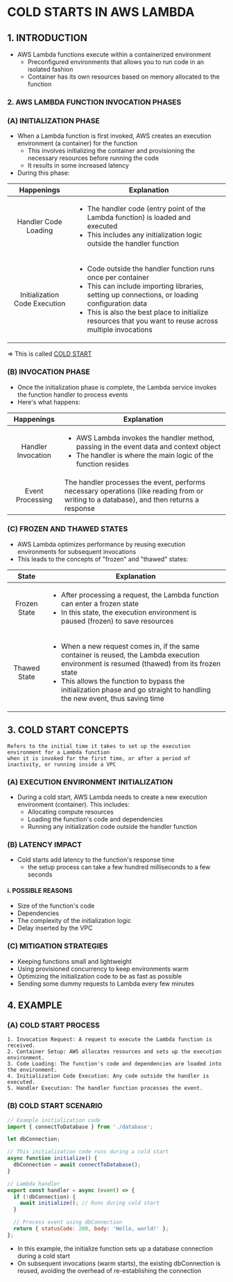 # COLD STARTS IN AWS LAMBDA

## 1. INTRODUCTION

- AWS Lambda functions execute within a containerized environment
  - Preconfigured environments that allows you to run code in an isolated fashion
  - Container has its own resources based on memory allocated to the function

### 2. AWS LAMBDA FUNCTION INVOCATION PHASES

### (A) INITIALIZATION PHASE

- When a Lambda function is first invoked, AWS creates an execution environment (a container) for the function
  - This involves initializing the container and provisioning the necessary resources before running the code
  - It results in some increased latency
  <!-- Amount of time delay -->
- During this phase:

| Happenings | Explanation |
| :--------: | --------- |
| Handler Code Loading | <ul><li>The handler code (entry point of the Lambda function) is loaded and executed</li> <li>This includes any initialization logic outside the handler function</li></ul> |
| Initialization Code Execution | <ul><li>Code outside the handler function runs once per container</li> <li>This can include importing libraries, setting up connections, or loading configuration data</li> <li>This is also the best place to initialize resources that you want to reuse across multiple invocations</li></ul> |

=> This is called <u>COLD START</u>

### (B) INVOCATION PHASE

- Once the initialization phase is complete, the Lambda service invokes the function handler to process events
- Here's what happens:

| Happenings | Explanation |
| :--------: | --------- |
| Handler Invocation | <ul><li>AWS Lambda invokes the handler method, passing in the event data and context object</li> <li>The handler is where the main logic of the function resides</li></ul> |
| Event Processing | The handler processes the event, performs necessary operations (like reading from or writing to a database), and then returns a response |

### (C) FROZEN AND THAWED STATES

- AWS Lambda optimizes performance by reusing execution environments for subsequent invocations
- This leads to the concepts of "frozen" and "thawed" states:

| State | Explanation |
| :--------: | --------- |
| Frozen State | <ul><li>After processing a request, the Lambda function can enter a frozen state</li> <li>In this state, the execution environment is paused (frozen) to save resources</li></ul> |
| Thawed State | <ul><li>When a new request comes in, if the same container is reused, the Lambda execution environment is resumed (thawed) from its frozen state</li> <li>This allows the function to bypass the initialization phase and go straight to handling the new event, thus saving time</li></ul> |

## 3. COLD START CONCEPTS

```plaintext
Refers to the initial time it takes to set up the execution environment for a Lambda function
when it is invoked for the first time, or after a period of inactivity, or running inside a VPC
```

### (A) EXECUTION ENVIRONMENT INITIALIZATION

- During a cold start, AWS Lambda needs to create a new execution environment (container). This includes:
  - Allocating compute resources
  - Loading the function's code and dependencies
  - Running any initialization code outside the handler function

### (B) LATENCY IMPACT

- Cold starts add latency to the function's response time 
  - the setup process can take a few hundred milliseconds to a few seconds 

#### i. POSSIBLE REASONS
    
- Size of the function's code
- Dependencies
- The complexity of the initialization logic
- Delay inserted by the VPC

### (C) MITIGATION STRATEGIES

- Keeping functions small and lightweight
- Using provisioned concurrency to keep environments warm
- Optimizing the initialization code to be as fast as possible
- Sending some dummy requests to Lambda every few minutes

## 4. EXAMPLE

### (A) COLD START PROCESS

```plaintext
1. Invocation Request: A request to execute the Lambda function is received.
2. Container Setup: AWS allocates resources and sets up the execution environment.
3. Code Loading: The function's code and dependencies are loaded into the environment.
4. Initialization Code Execution: Any code outside the handler is executed.
5. Handler Execution: The handler function processes the event.
```

### (B) COLD START SCENARIO

```javascript
// Example initialization code
import { connectToDatabase } from './database';

let dbConnection;

// This initialization code runs during a cold start
async function initialize() {
  dbConnection = await connectToDatabase();
}

// Lambda handler
export const handler = async (event) => {
  if (!dbConnection) {
    await initialize(); // Runs during cold start
  }

  // Process event using dbConnection
  return { statusCode: 200, body: 'Hello, world!' };
};
```

- In this example, the initialize function sets up a database connection during a cold start
- On subsequent invocations (warm starts), the existing dbConnection is reused, avoiding the overhead of re-establishing the connection
